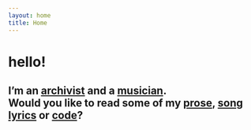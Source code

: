 ```yaml
---
layout: home
title: Home
---
```


<h1 class="home text-center">hello!</h1>

<h2 class="home text-center">I&rsquo;m an <a href="/archives/">archivist</a> and a <a href="/music/">musician</a>.<br/>Would you like to read some of my <a href="/blog/">prose</a>, <a href="http://songs.hillelarnold.com">song lyrics</a> or <a href="https://github.com/helrond">code</a>?</h2>
